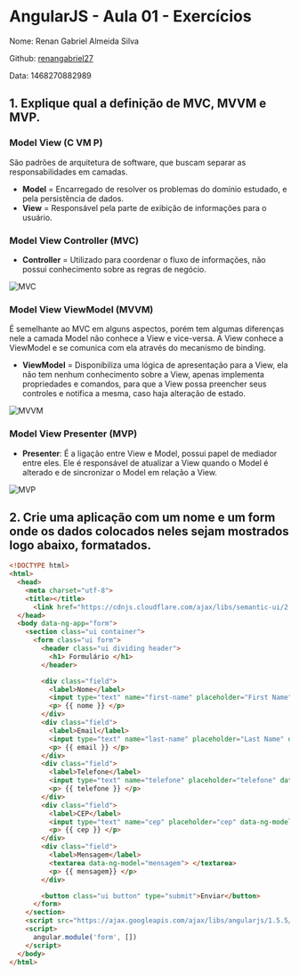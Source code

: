 # AngularJS - Aula 01 - Exercícios

Nome: Renan Gabriel Almeida Silva

Github: [renangabriel27](https://github.com/renangabriel27)

Data: 1468270882989

## 1. Explique qual a definição de MVC, MVVM e MVP.

### Model View (C VM P)

São padrões de arquitetura de software, que buscam separar as responsabilidades em camadas.

- **Model** = Encarregado de resolver os problemas do domínio estudado, e pela persistência de dados.
- **View** = Responsável pela parte de exibição de informações para o usuário.

### Model View Controller (MVC)

- **Controller** = Utilizado para coordenar o fluxo de informações, não possui conhecimento sobre as regras de negócio.

![MVC](https://media-mediatemple.netdna-ssl.com/wp-content/uploads/2015/10/01-mvc-500-opt.png)

### Model View ViewModel (MVVM)

É semelhante ao MVC em alguns aspectos, porém tem algumas diferenças nele a camada Model não conhece a View e vice-versa.
A View conhece a ViewModel e se comunica com ela através do mecanismo de binding.

- **ViewModel** = Disponibiliza uma lógica de apresentação para a View, ela não tem nenhum conhecimento sobre a View,
apenas implementa propriedades e comandos, para que a View possa preencher seus controles e notifica a mesma, caso haja alteração de estado.

![MVVM](http://i.stack.imgur.com/Swv8V.png)

### Model View Presenter (MVP)

- **Presenter**: É a ligação entre View e Model, possui papel de mediador entre eles. Ele é responsável de atualizar a
View quando o Model é alterado e de sincronizar o Model em relação a View.

![MVP](https://cdn-images-1.medium.com/max/800/1*iMuc9jbaouP8N751hg6-Qw.png)

## 2. Crie uma aplicação com um nome e um form onde os dados colocados neles sejam mostrados logo abaixo, formatados.

```html
<!DOCTYPE html>
<html>
  <head>
    <meta charset="utf-8">
    <title></title>
      <link href="https://cdnjs.cloudflare.com/ajax/libs/semantic-ui/2.1.8/semantic.min.css" rel="stylesheet">
  </head>
  <body data-ng-app="form">
    <section class="ui container">
      <form class="ui form">
        <header class="ui dividing header">
          <h1> Formulário </h1>
        </header>

        <div class="field">
          <label>Nome</label>
          <input type="text" name="first-name" placeholder="First Name" data-ng-model="nome">
          <p> {{ nome }} </p>
        </div>
        <div class="field">
          <label>Email</label>
          <input type="text" name="last-name" placeholder="Last Name" data-ng-model="email">
          <p> {{ email }} </p>
        </div>
        <div class="field">
          <label>Telefone</label>
          <input type="text" name="telefone" placeholder="telefone" data-ng-model="telefone">
          <p> {{ telefone }} </p>
        </div>
        <div class="field">
          <label>CEP</label>
          <input type="text" name="cep" placeholder="cep" data-ng-model="cep">
          <p> {{ cep }} </p>
        </div>
        <div class="field">
          <label>Mensagem</label>
          <textarea data-ng-model="mensagem"> </textarea>
          <p> {{ mensagem}} </p>
        </div>

        <button class="ui button" type="submit">Enviar</button>
      </form>
    </section>
    <script src="https://ajax.googleapis.com/ajax/libs/angularjs/1.5.5/angular.min.js"></script>
    <script>
      angular.module('form', [])
    </script>
  </body>
</html>
```
